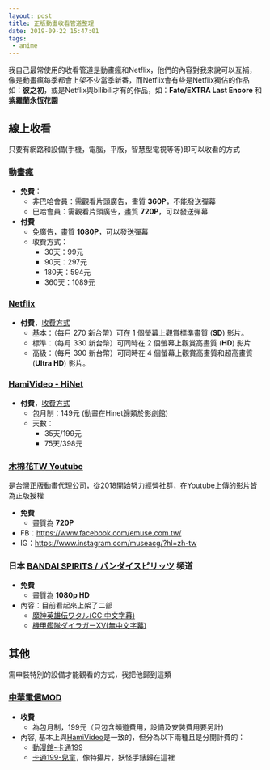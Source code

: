 ```yaml
---
layout: post
title: 正版動畫收看管道整理
date: 2019-09-22 15:47:01
tags:
 - anime
---
```


我自己最常使用的收看管道是動畫瘋和Netflix，他們的內容對我來說可以互補，像是動畫瘋每季都會上架不少當季新番，而Netflix會有些是Netflix獨佔的作品如：**彼之初**，或是Netflix與bilibili才有的作品，如：**Fate/EXTRA Last Encore** 和 **紫羅蘭永恆花園**


## 線上收看

只要有網路和設備(手機，電腦，平版，智慧型電視等等)即可以收看的方式

### [動畫瘋](https://ani.gamer.com.tw/)
* **免費**：
  * 非巴哈會員：需觀看片頭廣告，畫質 **360P**，不能發送彈幕
  * 巴哈會員：需觀看片頭廣告，畫質 **720P**，可以發送彈幕
* **付費**
  * 免廣告，畫質 **1080P**，可以發送彈幕
  * 收費方式：
    * 30天：99元
    * 90天：297元
    * 180天：594元
    * 360天：1089元

### [Netflix](https://www.netflix.com/tw/)
* **付費**，[收費方式](https://www.netflix.com/signup/planform)
  * 基本：（每月 270 新台幣）可在 1 個螢幕上觀賞標準畫質 (**SD**) 影片。
  * 標準：（每月 330 新台幣）可同時在 2 個螢幕上觀賞高畫質 (**HD**) 影片
  * 高級：（每月 390 新台幣）可同時在 4 個螢幕上觀賞高畫質和超高畫質 (**Ultra HD**) 影片。

### [HamiVideo - HiNet](https://hamivideo.hinet.net/hamivideo/%E5%BD%B1%E5%8A%87%E9%A4%A8/%E5%8B%95%E6%BC%AB/%E6%8E%A8%E8%96%A6.do)
* **付費**，[收費方式](https://hamivideo.hinet.net/hamivideo/subscribe.do?relativeProductId=23126,847,4973,4974)
    * 包月制：149元 (動畫在Hinet歸類於影劇館)
    * 天數：
        * 35天/199元
        * 75天/398元

### [木棉花TW Youtube](https://www.youtube.com/channel/UCgdwtyqBunlRb-i-7PnCssQ)

是台灣正版動畫代理公司，從2018開始努力經營社群，在Youtube上傳的影片皆為正版授權

* **免費**
  * 畫質為 **720P**
* FB：https://www.facebook.com/emuse.com.tw/
* IG：https://www.instagram.com/museacg/?hl=zh-tw

### 日本 [BANDAI SPIRITS / バンダイスピリッツ](https://www.youtube.com/channel/UCuxB1suCoCqAKiljh_0xE4A) 頻道

* **免費**
    * 畫質為 **1080p HD**
* 內容：目前看起來上架了二部
    * [魔神英雄伝ワタル(CC:中文字幕)](https://www.youtube.com/watch?v=pbziz8CTOns&list=PLZxqqBY932ILUztJ6I5qMqOhkGbkxB55I&index=2)
    * [機甲艦隊ダイラガーXV(無中文字幕)](https://www.youtube.com/watch?v=Y5VLAlbLVlM&list=PLZxqqBY932ILo6JYeq6fress79g747160)


## 其他

需申裝特別的設備才能觀看的方式，我把他歸到這類

### [中華電信MOD](http://mod.cht.com.tw/)

* **收費**
    * 為包月制，199元（只包含頻道費用，設備及安裝費用要另計)
* 內容, 基本上與[HamiVideo](https://hamivideo.hinet.net/hamivideo/%E5%BD%B1%E5%8A%87%E9%A4%A8/%E5%8B%95%E6%BC%AB/%E6%8E%A8%E8%96%A6.do)是一致的，但分為以下兩種且是分開計費的：
    * [動漫館-卡通199](http://mod.cht.com.tw/video/set.php?id=5)
    * [卡通199-兒童](http://mod.cht.com.tw/video/set.php?id=4)，像特攝片，妖怪手錶歸在這裡